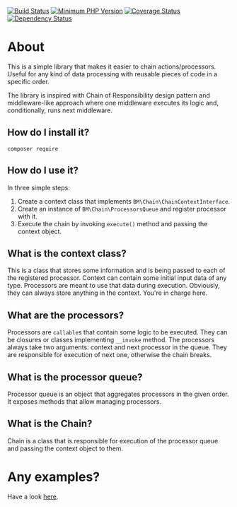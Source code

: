 [![Build Status](https://travis-ci.org/bartosz-maciaszek/chain.svg?branch=master)](https://travis-ci.org/bartosz-maciaszek/chain)
[![Minimum PHP Version](https://img.shields.io/badge/php-%3E%3D%207.0-8892BF.svg)](https://php.net/)
[![Coverage Status](https://coveralls.io/repos/bartosz-maciaszek/chain/badge.svg?branch=master&service=github)](https://coveralls.io/github/bartosz-maciaszek/validation?branch=master)
[![Dependency Status](https://www.versioneye.com/user/projects/57dd386c037c2000458f6b5a/badge.svg?style=flat)](https://www.versioneye.com/user/projects/56a8ec827e03c7003db68c73)


# About

This is a simple library that makes it easier to chain
actions/processors. Useful for any kind of data processing with reusable
pieces of code in a specific order.

The library is inspired with Chain of Responsibility design pattern and
middleware-like approach where one middleware executes its logic and,
conditionally, runs next middleware.

## How do I install it?

    composer require 

## How do I use it?

In three simple steps:

1. Create a context class that implements `BM\Chain\ChainContextInterface`.
2. Create an instance of `BM\Chain\ProcessorsQueue` and register processor with it.
3. Execute the chain by invoking `execute()` method and passing the context object.

## What is the context class?

This is a class that stores some information and is being passed to each
of the registered processor. Context can contain some initial input data
of any type. Processors are meant to use that data during execution.
Obviously, they can always store anything in the context. You're in
charge here.

## What are the processors?

Processors are `callable`s that contain some logic to be executed. They
can be closures or classes implementing `__invoke` method. The
processors always take two arguments: context and next processor in the
queue. They are responsible for execution of next one, otherwise the
chain breaks.

## What is the processor queue?

Processor queue is an object that aggregates processors in the given
order. It exposes methods that allow managing processors.
 
## What is the Chain?

Chain is a class that is responsible for execution of the processor
queue and passing the context object to them.

# Any examples?

Have a look [here](examples).
